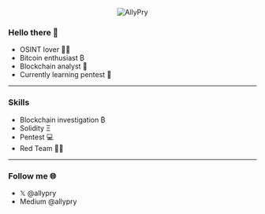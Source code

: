 <p align="center">
  <img src="https://drive.google.com/uc?export=view&id=17W2FhwxswqWoTyWePo33uc4YDGENThFv" alt="AllyPry"/>
</p>

### Hello there 👋

- OSINT lover 🕵️‍♂️
- Bitcoin enthusiast ₿
- Blockchain analyst 🔗
- Currently learning pentest 📖

---

### Skills

- Blockchain investigation ₿
- Solidity Ξ
- Pentest 💻
- Red Team 🥷🏻

---

### Follow me 🌐

- 𝕏 @allypry
- Medium @allypry

<!--
**AllyPry/AllyPry** is a ✨ _special_ ✨ repository because its `README.md` (this file) appears on your GitHub profile.

Here are some ideas to get you started:

- 🌱 I’m currently learning Python
- 🤔 I’m looking for help with ...
- 💬 Ask me about ...
- 📫 How to reach me: ...
-->

